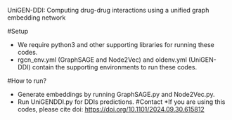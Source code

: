 UniGEN-DDI: Computing drug-drug interactions using a unified graph embedding network

#Setup
* We require python3 and other supporting libraries for running these codes.
* rgcn_env.yml (GraphSAGE and Node2Vec) and oldenv.yml (UniGEN-DDI) contain the supporting environments to run these codes.

#How to run?
* Generate embeddings by running GraphSAGE.py and Node2Vec.py.
* Run UniGENDDI.py for DDIs predictions.
#Contact
*If you are using this codes, please cite  doi: https://doi.org/10.1101/2024.09.30.615812
